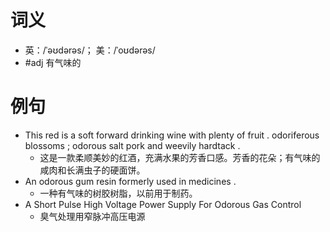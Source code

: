 # 词义
- 英：/ˈəʊdərəs/； 美：/ˈoʊdərəs/
- #adj 有气味的
# 例句
- This red is a soft forward drinking wine with plenty of fruit . odoriferous blossoms ; odorous salt pork and weevily hardtack .
	- 这是一款柔顺美妙的红酒，充满水果的芳香口感。芳香的花朵；有气味的咸肉和长满虫子的硬面饼。
- An odorous gum resin formerly used in medicines .
	- 一种有气味的树胶树脂，以前用于制药。
- A Short Pulse High Voltage Power Supply For Odorous Gas Control
	- 臭气处理用窄脉冲高压电源
